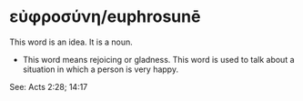 # εὐφροσύνη/euphrosunē
This word is an idea. It is a noun.

* This word means rejoicing or gladness. This word is used to talk about a situation in which a person is very happy.

See: Acts 2:28; 14:17
